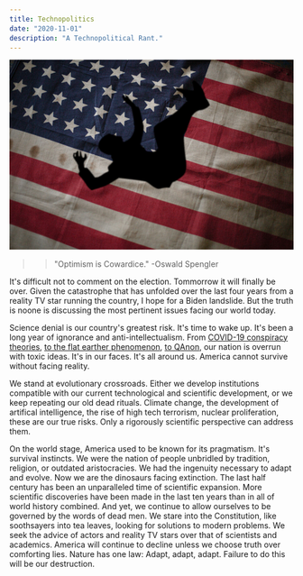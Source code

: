 ```yaml
---
title: Technopolitics
date: "2020-11-01"
description: "A Technopolitical Rant."
---
```



![man falling over US flag](./falling_man_flag.jpg)

>>"Optimism is Cowardice." -Oswald Spengler

It's difficult not to comment on the election. Tommorrow it will finally be over. Given the catastrophe that has unfolded over the last four years from a reality TV star running the country, I hope for a Biden landslide. But the truth is noone is discussing the most pertinent issues facing our world today.  

Science denial is our country's greatest risk. It's time to wake up. It's been a long year of ignorance and anti-intellectualism. From [COVID-19 conspiracy theories](https://www.theguardian.com/books/2020/oct/30/no-covid-19-isnt-a-plandemic), [to the flat earther phenomenon](https://www.scientificamerican.com/podcast/episode/flat-earthers-what-they-believe-and-why/), [to QAnon](https://www.vox.com/2020/10/9/21504910/qanon-conspiracy-theory-facebook-ban-trump), our nation is overrun with toxic ideas. It's in our faces. It's all around us. America cannot survive without facing reality.

We stand at evolutionary crossroads. Either we develop institutions compatible with our current technological and scientific development, or we keep repeating our old dead rituals. Climate change, the development of artifical intelligence, the rise of high tech terrorism, nuclear proliferation, these are our true risks. Only a rigorously scientific perspective can address them. 

On the world stage, America used to be known for its pragmatism. It's survival instincts. We were the nation of people unbridled by tradition, religion, or outdated aristocracies. We had the ingenuity necessary to adapt and evolve. Now we are the dinosaurs facing extinction. The last half century has been an unparalleled time of scientific expansion. More scientific discoveries have been made in the last ten years than in all of world history combined. And yet, we continue to allow ourselves to be governed by the words of dead men. We stare into the Constitution, like soothsayers into tea leaves, looking for solutions to modern problems. We seek the advice of actors and reality TV stars over that of scientists and academics. America will continue to decline unless we choose truth over comforting lies. Nature has one law: Adapt, adapt, adapt. Failure to do this will be our destruction.
